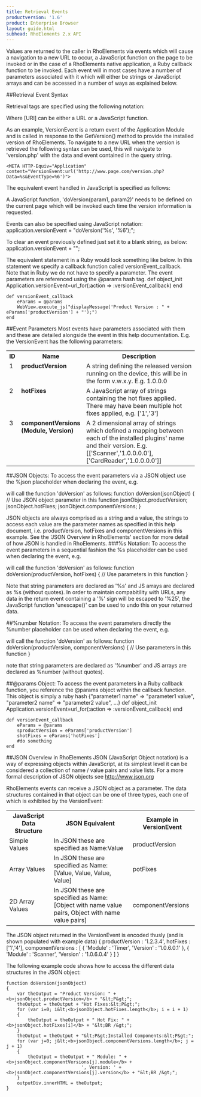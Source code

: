 ```yaml
---
title: Retrieval Events
productversion: '1.6'
product: Enterprise Browser
layout: guide.html
subhead: RhoElements 2.x API
---
```

Values are returned to the caller in RhoElements via events which will cause a navigation to a new URL to occur, a JavaScript function on the page to be invoked or in the case of a RhoElements native application, a Ruby callback function to be invoked.  Each event will in most cases have a number of parameters associated with it which will either be strings or JavaScript arrays and can be accessed in a number of ways as explained below.

##Retrieval Event Syntax

Retrieval tags are specified using the following notation:</p>
	<META HTTP-Equiv="[Module]" content="[RetrievalTag]:url('[URI]')">
Where [URI] can be either a URL or a JavaScript function.</p>

As an example, VersionEvent is a return event of the Application Module and is called in response to the GetVersion() method to provide the installed version of RhoElements.  To navigate to a new URL when the version is retrieved the following syntax can be used, this will navigate to 'version.php' with the data and event contained in the query string.

	<META HTTP-Equiv="Application" content="VersionEvent:url('http://www.page.com/version.php?Data=%s&EventType=%6')">

The equivalent event handled in JavaScript is specified as follows: 
	<META HTTP-Equiv="Application" content="VersionEvent:url('JavaScript:doVersion('%s', '%6');')">

A JavaScript function, 'doVersion(param1, param2)' needs to be defined on the current page which will be invoked each time the version information is requested.  

Events can also be specified using JavaScript notation:
	application.versionEvent = "doVersion('%s', '%6');";

To clear an event previously defined just set it to a blank string, as below:
	application.versionEvent = "";

The equivalent statement in a Ruby would look something like below. In this statement we specify a callback function called versionEvent_callback. Note that in Ruby we do not have to specify a parameter. The event parameters are referenced using the @params hash tag.
	def object_init
		Application.versionEvent=url_for(:action => :versionEvent_callback)
	end
	
	def versionEvent_callback
		eParams = @params
		WebView.execute_js("displayMessage('Product Version : " + eParams['productVersion'] + "');")
	end
	
	
##Event Parameters
Most events have parameters associated with them and these are detailed alongside the event in this help documentation.  E.g. the VersionEvent has the following parameters:
<table class="re-table">
<col width="3%">
<col width="20%">
<col width="77%">
<tr>
<th class="syntaxHeadings">ID</th>
<th class="syntaxHeadings">Name</th>
<th class="syntaxHeadings">Description</th>
</tr>
<tr>
<td class="syntaxCells evenRow" valign="top">1</td>
<td class="syntaxCells evenRow" valign="top"><b>productVersion</b></td>
<td class="syntaxCells evenRow" style="text-align:left;">A string defining the released version running on the device, this will be in the form v.w.x.y.  E.g. 1.0.0.0</td>
</tr>
<tr>
<td class="syntaxCells" valign="top">2</td>
<td class="syntaxCells" valign="top"><b>hotFixes</b></td>
<td class="syntaxCells" style="text-align:left;">A JavaScript array of strings containing the hot fixes applied.  There may have been multiple hot fixes applied, e.g. ['1','3']</td>
</tr>
<tr>
<td class="syntaxCells evenRow" valign="top">3</td>
<td class="syntaxCells evenRow" valign="top"><b>componentVersions (Module, Version)</b></td>
<td class="syntaxCells evenRow" style="text-align:left;">A 2 dimensional array of strings which defined a mapping between each of the installed plugins' name and their version.  E.g. [['Scanner','1.0.0.0.0'],['CardReader','1.0.0.0.0']]</td>
</tr>
</table>

##JSON Objects:
To access the event parameters via a JSON object use the %json placeholder when declaring the event, e.g.
	<META HTTP-Equiv="Application" content="VersionEvent:url('JavaScript:doVersion(%json);')">

will call the function 'doVersion' as follows:
	function doVersion(jsonObject)
	{
		//  Use JSON object parameter in this function
		jsonObject.productVersion;
		jsonObject.hotFixes;
		jsonObject.componentVersions;
	}

JSON objects are always comprised as a string and a value, the strings to access each value are the parameter names as specified in this help document, i.e. productVersion, hotFixes and componentVersions in this example.  See the 'JSON Overview in RhoElements' section for more detail of how JSON is handled in RhoElements.
###%s Notation:
To access the event parameters in a sequential fashion the %s placeholder can be used when declaring the event, e.g.
	<META HTTP-Equiv="Application" content="VersionEvent:url('JavaScript:doVersion('%s', %s);')">

will call the function 'doVersion' as follows:
	function doVersion(productVersion, hotFixes)
	{
		//  Use parameters in this function
	}

Note that string parameters are declared as '%s' and JS arrays are declared as %s (without quotes).  In order to maintain compabitility with URLs, any data in the return event containing a '%' sign will be escaped to '%25', the JavaScript function 'unescape()' can be used to undo this on your returned data.

##%number Notation:
To access the event parameters directly the %number placeholder can be used when declaring the event, e.g.
	<META HTTP-Equiv="Application" content="VersionEvent:url('JavaScript:doVersion('%1', %3);')">

will call the function 'doVersion' as follows:
	function doVersion(productVersion, componentVersions)
	{
		//  Use parameters in this function
	}

note that string parameters are declared as '%number' and JS arrays are declared as %number (without quotes).

##@params Object:
To access the event parameters in a Ruby callback function, you reference the @params object within the callback function. This object is simply a ruby hash {"parameter1 name" => "parameter1 value", "parameter2 name" => "parameter2 value", ...}
	def object_init
		Application.versionEvent=url_for(:action => :versionEvent_callback)
	end
	
	def versionEvent_callback
		eParams = @params
		sproductVersion = eParams['productVersion']
		shotFixes = eParams['hotFixes']
		#do something
	end


##JSON Overview in RhoElements
JSON (JavaScript Object notation) is a way of expressing objects within JavaScript, at its simplest level it can be considered a collection of name / value pairs and value lists.  For a more formal description of JSON objects see <a href="http://www.json.org">http://www.json.org</a>

RhoElements events can receive a JSON object as a parameter.  The data structures contained in that object can be one of three types, each one of which is exhibited by the VersionEvent:
<table class="re-table">
<tr><th class="syntaxHeadings">JavaScript Data Structure</th><th class="syntaxHeadings">JSON Equivalent</th><th class="syntaxHeadings">Example in VersionEvent</th></tr>
<tr><td class="syntaxCells">Simple Values</td><td class="syntaxCells">In JSON these are specified as Name:Value</td><td class="syntaxCells">productVersion</td></tr>
<tr><td class="syntaxCells evenRow">Array Values</td><td class="syntaxCells evenRow">In JSON these are specified as Name:[Value, Value, Value, Value]</td><td class="syntaxCells evenRow">potFixes</td></tr>
<tr><td class="syntaxCells">2D Array Values</td><td class="syntaxCells">In JSON these are specified as Name:[Object with name value pairs, Object with name value pairs]</td><td class="syntaxCells">componentVersions</td></tr>
</table>

The JSON object returned in the VersionEvent is encoded thusly (and is shown populated with example data)
	{
	  productVersion    :  '1.2.3.4',
	  hotFixes      :  ['1','4'],
	  componentVersions  :  [
					{
					  'Module'  :  'Timer',
					  'Version'  :  '1.0.6.0.1'
					},
					{
					  'Module'  :  'Scanner',
					  'Version'  :  '1.0.6.0.4'
					}
				  ]
	}

The following example code shows how to access the different data structures in the JSON object:

	function doVersion(jsonObject)
	{
		var theOutput = "Product Version: " + <b>jsonObject.productVersion</b> + "&lt;P&gt;";
		theOutput = theOutput + "Hot Fixes:&lt;P&gt;";
		for (var i=0; i&lt;<b>jsonObject.hotFixes.length</b>; i = i + 1)
		{
			theOutput = theOutput + " Hot Fix: " + <b>jsonObject.hotFixes[i]</b> + "&lt;BR /&gt;";
		}
		theOutput = theOutput + "&lt;P&gt;Installed Components:&lt;P&gt;";
		for (var j=0; j&lt;<b>jsonObject.componentVersions.length</b>; j = j + 1)
		{
			theOutput = theOutput + " Module: " + <b>jsonObject.componentVersions[j].module</b> + 
								', Version: ' + <b>jsonObject.componentVersions[j].version</b> + "&lt;BR /&gt;";
		}
		outputDiv.innerHTML = theOutput;
	}



